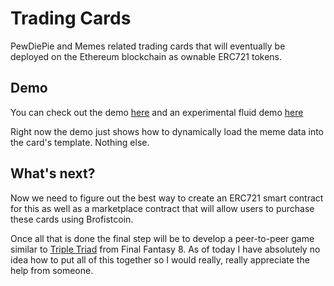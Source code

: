 # Trading Cards
PewDiePie and Memes related trading cards that will eventually be deployed on the Ethereum blockchain as ownable ERC721 tokens.

## Demo
You can check out the demo [here](https://brofistcoin.io/trading-cards/) and an experimental fluid demo [here](https://brofistcoin.io/trading-cards/fluid.html)

Right now the demo just shows how to dynamically load the meme data into the card's template. Nothing else.

## What's next?
Now we need to figure out the best way to create an ERC721 smart contract for this as well as a marketplace contract that will allow users to purchase these cards using Brofistcoin.

Once all that is done the final step will be to develop a peer-to-peer game similar to [Triple Triad](https://github.com/itdelatrisu/triple-triad-html5) from Final Fantasy 8. As of today I have absolutely no idea how to put all of this together so I would really, really appreciate the help from someone.
